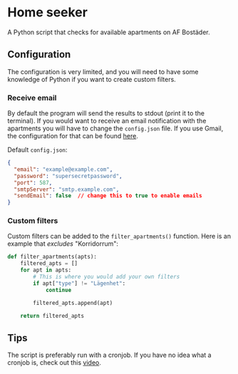 # Home seeker
A Python script that checks for available apartments on AF Bostäder.

## Configuration
The configuration is very limited, and you will need to have some knowledge of Python if you want to create custom filters.

### Receive email
By default the program will send the results to stdout (print it to the terminal). If you would want to receive an email notification with the apartments you will have to change the `config.json` file. If you use Gmail, the configuration for that can be found [here](https://support.google.com/mail/answer/7126229).

Default `config.json`: 

```json
{
  "email": "example@example.com",
  "password": "supersecretpassword",
  "port": 587,
  "smtpServer": "smtp.example.com",
  "sendEmail": false  // change this to true to enable emails
}
```

### Custom filters
Custom filters can be added to the `filter_apartments()` function. Here is an example that *excludes* "Korridorrum":

```python
def filter_apartments(apts):
    filtered_apts = []
    for apt in apts:
        # This is where you would add your own filters
        if apt["type"] != "Lägenhet":
            continue

        filtered_apts.append(apt)

    return filtered_apts
```

## Tips
The script is preferably run with a cronjob. If you have no idea what a cronjob is, check out this [video](https://www.youtube.com/watch?v=QZJ1drMQz1A).

